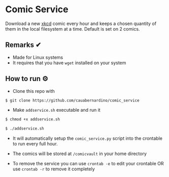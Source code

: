 # Comic Service 

Download a new [xkcd](https://xkcd.com/) comic every hour and keeps a chosen quantity of them in the local filesystem at a time. Default is set on 2 comics.

## Remarks ✔

- Made for Linux systems
- It requires that you have `wget` installed on your system

## How to run ⚙

- Clone this repo with

```bash
$ git clone https://github.com/cauabernardino/comic_service
```

- Make `addservice.sh` executable and run it
```bash
$ chmod +x addservice.sh

$ ./addservice.sh
```

- It will automatically setup the `comic_service.py` script into the crontable to run every full hour.

- The comics will be stored at `/comicvault` in your home directory

- To remove the service you can use `crontab -e` to edit your crontable OR use `crontab -r` to remove it completely